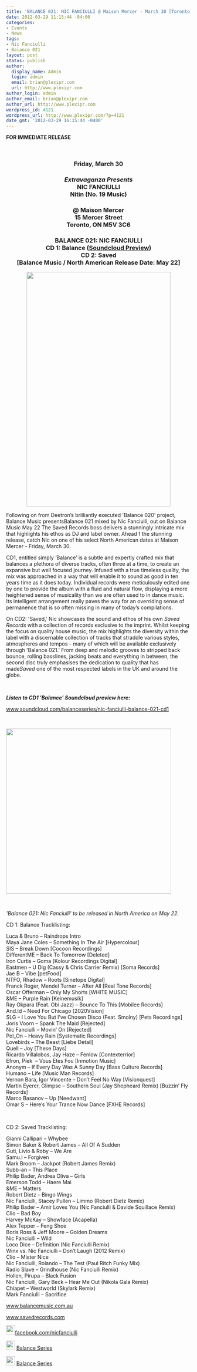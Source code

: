 ```yaml
---
title: 'BALANCE 021: NIC FANCIULLI @ Maison Mercer - March 30 [Toronto]'
date: 2012-03-29 11:15:44 -04:00
categories:
- Events
- News
tags:
- Nic Fanciulli
- Balance 021
layout: post
status: publish
author:
  display_name: Admin
  login: admin
  email: brian@plexipr.com
  url: http://www.plexipr.com
author_login: admin
author_email: brian@plexipr.com
author_url: http://www.plexipr.com
wordpress_id: 4121
wordpress_url: http://www.plexipr.com/?p=4121
date_gmt: '2012-03-29 16:15:44 -0400'
---
```


<p><strong>FOR IMMEDIATE RELEASE</strong></p>
<div align="center"><strong><br />
</strong></div>
<h3 align="center"><strong>Friday, March 30</strong></h3>
<h3 align="center"><strong><em>Extravaganza Presents</em><br />
NIC FANCIULLI<br />
Nitin (No. 19 Music)</strong></h3>
<h3 align="center"><strong>@ Maison Mercer<br />
15 Mercer Street<br />
Toronto, ON M5V 3C6</strong></h3>
<div align="center">
<h3 align="center"><strong><strong>BALANCE 021: NIC FANCIULLI<br />
CD 1: Balance (<a href="http://t.ymlp310.net/ujhysakammqjapaqbalaqmse/click.php" target="_blank">Soundcloud Preview</a>)</strong><br />
CD 2: Saved<br />
[Balance Music / North American Release Date: May 22]</strong></h3>
</div>
<div align="center"><img src="http://img2.ymlp310.net/plexipr_NicFanciulliToronto033012.jpg" alt="" width="392" height="640" /></div>
<div></div>
<div>
<div>
<div></div>
<p>Following on from Deetron’s brilliantly executed 'Balance 020' project, Balance Music presentsBalance 021 mixed by Nic Fanciulli, out on Balance Music May 22 The Saved Records boss delivers a stunningly intricate mix that highlights his ethos as DJ and label owner. Ahead f the stunning release, catch Nic on one of his select North American dates at Maison Mercer - Friday, March 30.</p>
<p>CD1, entitled simply ‘Balance’ is a subtle and expertly crafted mix that balances a plethora of diverse tracks, often three at a time, to create an expansive but well focused journey. Infused with a true timeless quality, the mix was approached in a way that will enable it to sound as good in ten years time as it does today. Individual records were meticulously edited one by one to provide the album with a fluid and natural flow, displaying a more heightened sense of musicality than we are often used to in dance music. Its intelligent arrangement really paves the way for an overriding sense of permanence that is so often missing in many of today’s compilations.</p>
<p>On CD2: 'Saved,' Nic showcases the sound and ethos of his own <em>Saved Records</em> with a collection of records exclusive to the imprint. Whilst keeping the focus on quality house music, the mix highlights the diversity within the label with a discernable collection of tracks that straddle various styles, atmospheres and tempos - many of which will be available exclusively through 'Balance 021.' From deep and melodic grooves to stripped back bounce, rolling basslines, jacking beats and everything in between, the second disc truly emphasises the dedication to quality that has made<em>Saved</em> one of the most respected labels in the UK and around the globe.</p>
<p>&nbsp;</p>
<p><em><strong>Listen to CD1 'Balance' Soundcloud preview here:</strong></em></p>
<p><a href="http://t.ymlp310.net/ujhysakammqjapaqbalaqmse/click.php" target="_blank">www.soundcloud.com/<wbr>balanceseries/nic-fanciulli-<wbr>balance-021-cd1</wbr></wbr></a></p>
<p>&nbsp;</p>
<p><img src="http://img2.ymlp310.net/plexipr_NicBalancecovertestweb_1.jpg" alt="" width="450" /></p>
<p>&nbsp;</p>
<p><em>'Balance 021: Nic Fanciulli' to be released in North America on May 22.</em></p>
<p>CD 1: Balance Tracklisting:</p>
<p>Luca &amp; Bruno – Raindrops Intro<br />
Maya Jane Coles – Something In The Air [Hypercolour]<br />
SIS – Break Down [Cocoon Recordings]<br />
DifferentME – Back To Tomorrow [Deleted]<br />
Iron Curtis – Goma [Kolour Recordings Digital]<br />
Eastmen – U Dig (Cassy &amp; Chris Carrier Remix) [Soma Records]<br />
Jae B – Vibe [petFood]<br />
NTFO, Rhadow – Roots [Sinetope Digital]<br />
Franck Roger, Mendel Turner – After All [Real Tone Records]<br />
Oscar Offerman – Only My Shorts [WHITE MUSIC]<br />
&amp;ME – Purple Rain [Keinemusik]<br />
Ray Okpara (Feat. Obi Jazz) – Bounce To This [Mobilee Records]<br />
And.Id – Need For Chicago [2020Vision]<br />
SLG – I Love You But I’ve Chosen Disco (Feat. Smolny) [Pets Recordings]<br />
Joris Voorn – Spank The Maid [Rejected]<br />
Nic Fanciulli – Movin’ On [Rejected]<br />
Pol_On – Heavy Rain [Systematic Recordings]<br />
Lovebirds – The Beast [Liebe Detail]<br />
Quell – Joy [These Days]<br />
Ricardo Villalobos, Jay Haze – Fenlow [Contexterrior]<br />
Efron, Piek  – Vous Etes Fou [Inmotion Music]<br />
Anonym – If Every Day Was A Sunny Day [Bass Culture Records]<br />
Humano – Life [Music Man Records]<br />
Vernon Bara, Igor Vincente – Don’t Feel No Way [Visionquest]<br />
Martin Eyerer, Glimpse – Southern Soul (Jay Shepheard Remix) [Buzzin’ Fly Records]<br />
Marco Basanov – Up [Needwant]<br />
Omar S – Here’s Your Trance Now Dance [FXHE Records]</p>
<p>&nbsp;</p>
<p>CD 2: Saved Tracklisting:</p>
<p>Gianni Callipari – Whybee<br />
Simon Baker &amp; Robert James – All Of A Sudden<br />
Guti, Livio &amp; Roby – We Are<br />
Samu.l – Forgiven<br />
Mark Broom – Jackpot (Robert James Remix)<br />
Subb-an – This Place<br />
Philip Bader, Andrea Oliva – Girls<br />
Emerson Todd – Haere Mai<br />
&amp;ME – Matters<br />
Robert Dietz – Bingo Wings<br />
Nic Fanciulli, Stacey Pullen – Limmo (Robert Dietz Remix)<br />
Philip Bader – Amir Loves You (Nic Fanciulli &amp; Davide Squillace Remix)<br />
Clio – Bad Boy<br />
Harvey McKay – Showface (Acapella)<br />
Alex Tepper – Feng Shoe<br />
Boris Ross &amp; Jeff Moore – Golden Dreams<br />
Nic Fanciulli – Wild<br />
Loco Dice – Definition (Nic Fanciulli Remix)<br />
Winx vs. Nic Fanciulli – Don’t Laugh (2012 Remix)<br />
Clio – Mister Nice<br />
Nic Fanciulli, Rolando – The Test (Paul Ritch Funky Mix)<br />
Radio Slave – Grindhouse (Nic Fanciulli Remix)<br />
Hollen, Pirupa – Black Fusion<br />
Nic Fanciulli, Gary Beck – Hear Me Out (Nikola Gala Remix)<br />
Chiapet – Westworld (Skylark Remix)<br />
Mark Fanciulli – Sacrifice</p>
<div></div>
<p><a href="http://t.ymlp310.net/ujhyuaoammqjanaqbagaqmse/click.php" target="_blank">www.balancemusic.com.au</a></p>
<p><a href="http://t.ymlp310.net/ujhyeacammqjacaqbapaqmse/click.php" target="_blank">www.savedrecords.com</a></p>
<p><a href="http://t.ymlp310.net/ujhymaaammqjaaaqbafaqmse/click.php" target="_blank"><img src="http://img2.ymlp310.net/plexipr_facebook.gif" alt="" width="24" height="25" />facebook.com/nicfanciulli</a></p>
</div>
</div>
<p><img src="http://img2.ymlp310.net/plexipr_facebook.gif" alt="" width="24" height="25" /> <a href="http://t.ymlp310.net/ujhyjacammqjalaqbalaqmse/click.php" target="_blank">Balance Series</a></p>
<p><img src="http://img2.ymlp310.net/plexipr_twitter.gif" alt="" width="24" height="25" /> <a href="http://t.ymlp310.net/ujhybafammqjazaqbadaqmse/click.php" target="_blank">Balance Series</a></p>
<div></div>
